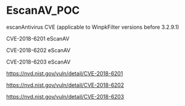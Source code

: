 # EscanAV_POC
escanAntivirus CVE (applicable to WinpkFilter versions before 3.2.9.1)

CVE-2018-6201     eScanAV

CVE-2018-6202     eScanAV

CVE-2018-6203     eScanAV

https://nvd.nist.gov/vuln/detail/CVE-2018-6201

https://nvd.nist.gov/vuln/detail/CVE-2018-6202

https://nvd.nist.gov/vuln/detail/CVE-2018-6203
